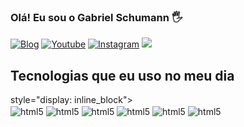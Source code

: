 
### Olá! Eu sou o Gabriel Schumann 🖐️

[![Blog](https://img.shields.io/badge/Medium-12100E?style=for-the-badge&logo=medium&logoColor=whitehttps://img.shields.io/badge/Wordpress-21759B?style=for-the-badge&logo=wordpress&logoColor=white)](https://medium.com/@gab.schumann)
[![Youtube](https://img.shields.io/badge/YouTube-FF0000?style=for-the-badge&logo=youtube&logoColor=white)](https://www.youtube.com/@gabrielschumann2591)
[![Instagram](https://img.shields.io/badge/Instagram-E4405F?style=for-the-badge&logo=instagram&logoColor=white)](https://www.instagram.com/gabriekschumann/?next=%2F)
[![](https://img.shields.io/badge/LinkedIn-0077B5?style=for-the-badge&logo=linkedin&logoColor=white)](https://www.linkedin.com/in/gabriel-s-05298a171/)



## Tecnologias que eu uso no meu dia

<div> style="display: inline_block"><br/>
<img align="center" alt="html5" src="https://img.shields.io/badge/HTML5-E34F26?style=for-the-badge&logo=html5&logoColor=white" />
<img align="center" alt="html5" src="https://img.shields.io/badge/CSS3-1572B6?style=for-the-badge&logo=css3&logoColor=white" />
<img align="center" alt="html5" src="https://img.shields.io/badge/JavaScript-F7DF1E?style=for-the-badge&logo=javascript&logoColor=black
" />
<img align="center" alt="html5" src="https://img.shields.io/badge/TypeScript-007ACC?style=for-the-badge&logo=typescript&logoColor=white
logoColor=white" />
<img align="center" alt="html5" src="https://img.shields.io/badge/React-20232A?style=for-the-badge&logo=react&logoColor=61DAFB
logoColor=white" />
<img align="center" alt="html5" src="https://img.shields.io/badge/Node.js-43853D?style=for-the-badge&logo=node.js&logoColor=white
" />


</div>
